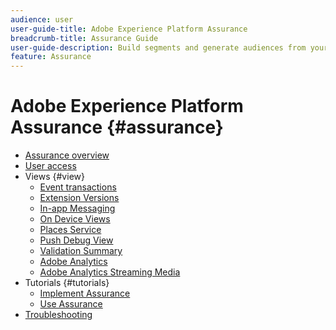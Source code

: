 ```yaml
---
audience: user
user-guide-title: Adobe Experience Platform Assurance
breadcrumb-title: Assurance Guide
user-guide-description: Build segments and generate audiences from your Real-Time Customer Profile data.
feature: Assurance
---
```


# Adobe Experience Platform Assurance {#assurance}

- [Assurance overview](./home.md)
- [User access](./user-access.md)
- Views {#view}
  - [Event transactions](./views/event-transactions.md)
  - [Extension Versions](./views/extension-versions.md)
  - [In-app Messaging](./views/in-app-messaging.md)
  - [On Device Views](./views/on-device-views.md)
  - [Places Service](./views/places-service.md)
  - [Push Debug View](./views/push-debug-view.md)
  - [Validation Summary](./views/validation-summary.md)
  - [Adobe Analytics](./views/adobe-analytics.md)
  - [Adobe Analytics Streaming Media](./views/adobe-analytics-streaming-media.md)
- Tutorials {#tutorials}
  - [Implement Assurance](./tutorials/implement-assurance.md)
  - [Use Assurance](./tutorials/using-assurance.md)
- [Troubleshooting](./troubleshooting.md)
